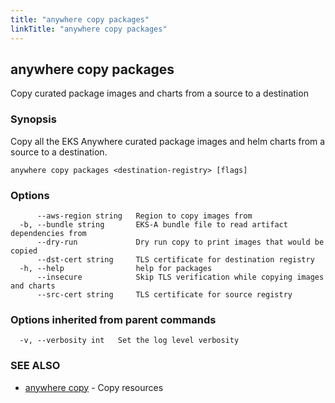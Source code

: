 ```yaml
---
title: "anywhere copy packages"
linkTitle: "anywhere copy packages"
---
```


## anywhere copy packages

Copy curated package images and charts from a source to a destination

### Synopsis

Copy all the EKS Anywhere curated package images and helm charts from a source to a destination.

```
anywhere copy packages <destination-registry> [flags]
```

### Options

```
      --aws-region string   Region to copy images from
  -b, --bundle string       EKS-A bundle file to read artifact dependencies from
      --dry-run             Dry run copy to print images that would be copied
      --dst-cert string     TLS certificate for destination registry
  -h, --help                help for packages
      --insecure            Skip TLS verification while copying images and charts
      --src-cert string     TLS certificate for source registry
```

### Options inherited from parent commands

```
  -v, --verbosity int   Set the log level verbosity
```

### SEE ALSO

* [anywhere copy](../anywhere_copy/)	 - Copy resources

